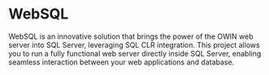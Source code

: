 # WebSQL
WebSQL is an innovative solution that brings the power of the OWIN web server into SQL Server, leveraging SQL CLR integration. This project allows you to run a fully functional web server directly inside SQL Server, enabling seamless interaction between your web applications and database.
